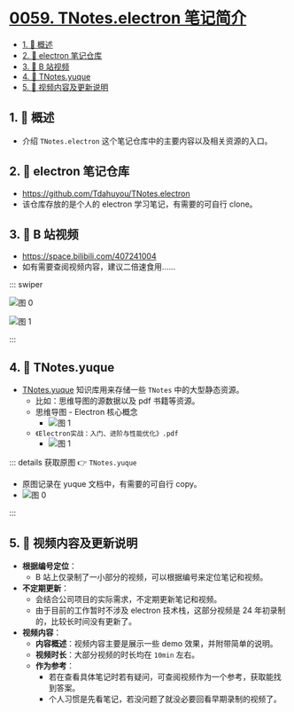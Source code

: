 # [0059. TNotes.electron 笔记简介](https://github.com/tnotesjs/TNotes.electron/tree/main/notes/0059.%20TNotes.electron%20%E7%AC%94%E8%AE%B0%E7%AE%80%E4%BB%8B)

<!-- region:toc -->

- [1. 📝 概述](#1--概述)
- [2. 🔗 electron 笔记仓库](#2--electron-笔记仓库)
- [3. 🔗 B 站视频](#3--b-站视频)
- [4. 📂 TNotes.yuque](#4--tnotesyuque)
- [5. 📒 视频内容及更新说明](#5--视频内容及更新说明)

<!-- endregion:toc -->

## 1. 📝 概述

- 介绍 `TNotes.electron` 这个笔记仓库中的主要内容以及相关资源的入口。

## 2. 🔗 electron 笔记仓库

- https://github.com/Tdahuyou/TNotes.electron
- 该仓库存放的是个人的 electron 学习笔记，有需要的可自行 clone。

## 3. 🔗 B 站视频

- https://space.bilibili.com/407241004
- 如有需要查阅视频内容，建议二倍速食用……

::: swiper

![图 0](https://cdn.jsdelivr.net/gh/tnotesjs/imgs@main/2025-05-02-18-43-07.png)

![图 1](https://cdn.jsdelivr.net/gh/tnotesjs/imgs@main/2025-05-02-18-43-26.png)

:::

## 4. 📂 TNotes.yuque

- [TNotes.yuque](https://www.yuque.com/tdahuyou/tnotes.yuque) 知识库用来存储一些 `TNotes` 中的大型静态资源。
  - 比如：思维导图的源数据以及 pdf 书籍等资源。
  - 思维导图 - Electron 核心概念
    - ![图 1](https://cdn.jsdelivr.net/gh/tnotesjs/imgs@main/2025-05-03-07-49-29.png)
  - `《Electron实战：入门、进阶与性能优化》.pdf`
    - ![图 1](https://cdn.jsdelivr.net/gh/tnotesjs/imgs@main/2025-05-02-19-35-53.png)

::: details 获取原图 👉 `TNotes.yuque`

- 原图记录在 yuque 文档中，有需要的可自行 copy。
- ![图 0](https://cdn.jsdelivr.net/gh/tnotesjs/imgs@main/2025-05-03-07-47-35.png)

:::

## 5. 📒 视频内容及更新说明

- **根据编号定位**：
  - B 站上仅录制了一小部分的视频，可以根据编号来定位笔记和视频。
- **不定期更新**：
  - 会结合公司项目的实际需求，不定期更新笔记和视频。
  - 由于目前的工作暂时不涉及 electron 技术栈，这部分视频是 24 年初录制的，比较长时间没有更新了。
- **视频内容**：
  - **内容概述**：视频内容主要是展示一些 demo 效果，并附带简单的说明。
  - **视频时长**：大部分视频的时长均在 `10min` 左右。
  - **作为参考**：
    - 若在查看具体笔记时若有疑问，可查阅视频作为一个参考，获取能找到答案。
    - 个人习惯是先看笔记，若没问题了就没必要回看早期录制的视频了。

